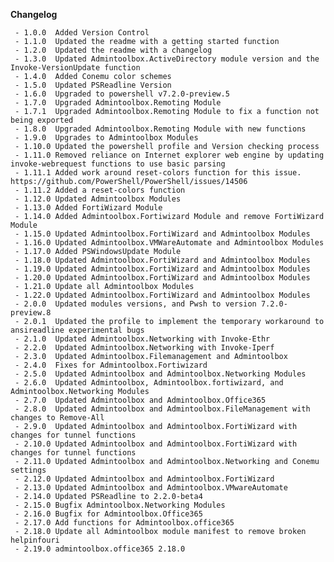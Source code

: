 **Changelog**

     - 1.0.0  Added Version Control
     - 1.1.0  Updated the readme with a getting started function
     - 1.2.0  Updated the readme with a changelog
     - 1.3.0  Updated Admintoolbox.ActiveDirectory module version and the Invoke-VersionUpdate function
     - 1.4.0  Added Conemu color schemes
     - 1.5.0  Updated PSReadline Version
     - 1.6.0  Upgraded to powershell v7.2.0-preview.5
     - 1.7.0  Upgraded Admintoolbox.Remoting Module
     - 1.7.1  Upgraded Admintoolbox.Remoting Module to fix a function not being exported
     - 1.8.0  Upgraded Admintoolbox.Remoting Module with new functions
     - 1.9.0  Upgrades to Admintoolbox Modules
     - 1.10.0 Updated the powershell profile and Version checking process
     - 1.11.0 Removed reliance on Internet explorer web engine by updating invoke-webrequest functions to use basic parsing
     - 1.11.1 Added work around reset-colors function for this issue. https://github.com/PowerShell/PowerShell/issues/14506
     - 1.11.2 Added a reset-colors function
     - 1.12.0 Updated Admintoolbox Modules
     - 1.13.0 Added FortiWizard Module
     - 1.14.0 Added Admintoolbox.Fortiwizard Module and remove FortiWizard Module
     - 1.15.0 Updated Admintoolbox.FortiWizard and Admintoolbox Modules
     - 1.16.0 Updated Admintoolbox.VMWareAutomate and Admintoolbox Modules
     - 1.17.0 Added PSWindowsUpdate Module
     - 1.18.0 Updated Admintoolbox.FortiWizard and Admintoolbox Modules
     - 1.19.0 Updated Admintoolbox.FortiWizard and Admintoolbox Modules
     - 1.20.0 Updated Admintoolbox.FortiWizard and Admintoolbox Modules
     - 1.21.0 Update all Admintoolbox Modules
     - 1.22.0 Updated Admintoolbox.FortiWizard and Admintoolbox Modules
     - 2.0.0  Updated modules versions, and Pwsh to version 7.2.0-preview.8
     - 2.0.1  Updated the profile to implement the temporary workaround to ansireadline experimental bugs
     - 2.1.0  Updated Admintoolbox.Networking with Invoke-Ethr
     - 2.2.0  Updated Admintoolbox.Networking with Invoke-Iperf
     - 2.3.0  Updated Admintoolbox.Filemanagement and Admintoolbox
     - 2.4.0  Fixes for Admintoolbox.Fortiwizard
     - 2.5.0  Updated Admintoolbox and Admintoolbox.Networking Modules
     - 2.6.0  Updated Admintoolbox, Admintoolbox.fortiwizard, and Admintoolbox.Networking Modules
     - 2.7.0  Updated Admintoolbox and Admintoolbox.Office365
     - 2.8.0  Updated Admintoolbox and Admintoolbox.FileManagement with changes to Remove-All
     - 2.9.0  Updated Admintoolbox and Admintoolbox.FortiWizard with changes for tunnel functions
     - 2.10.0 Updated Admintoolbox and Admintoolbox.FortiWizard with changes for tunnel functions
     - 2.11.0 Updated Admintoolbox and Admintoolbox.Networking and Conemu settings
     - 2.12.0 Updated Admintoolbox and Admintoolbox.FortiWizard
     - 2.13.0 Updated Admintoolbox and Admintoolbox.VMwareAutomate
     - 2.14.0 Updated PSReadline to 2.2.0-beta4
     - 2.15.0 Bugfix Admintoolbox.Networking Modules
     - 2.16.0 Bugfix for Admintoolbox.Office365
     - 2.17.0 Add functions for Admintoolbox.office365
     - 2.18.0 Update all Admintoolbox module manifest to remove broken helpinfouri
     - 2.19.0 admintoolbox.office365 2.18.0